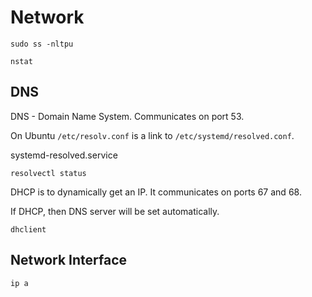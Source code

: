 # Network

```
sudo ss -nltpu
```

```
nstat
```

## DNS

DNS - Domain Name System. Communicates on port 53.

On Ubuntu `/etc/resolv.conf` is a link to `/etc/systemd/resolved.conf`.

systemd-resolved.service

```
resolvectl status
```

DHCP is to dynamically get an IP. It communicates on ports 67 and 68.

If DHCP, then DNS server will be set automatically.

```
dhclient
```

## Network Interface

```
ip a
```

